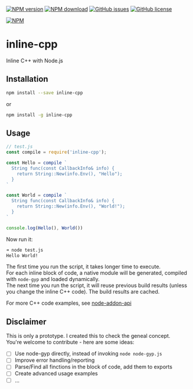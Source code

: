 [![NPM version](https://img.shields.io/npm/v/inline-cpp.svg)](https://www.npmjs.com/package/inline-cpp)
[![NPM download](https://img.shields.io/npm/dm/inline-cpp.svg)](https://www.npmjs.com/package/inline-cpp)
[![GitHub issues](https://img.shields.io/github/issues/vshymanskyy/node-inline-cpp.svg)](https://github.com/vshymanskyy/node-inline-cpp/issues)
[![GitHub license](https://img.shields.io/badge/license-MIT-blue.svg)](https://github.com/vshymanskyy/node-inline-cpp)

[![NPM](https://nodei.co/npm/inline-cpp.png)](https://nodei.co/npm/inline-cpp/)

# inline-cpp
Inline C++ with Node.js

## Installation

```sh
npm install --save inline-cpp
```
or
```sh
npm install -g inline-cpp
```

## Usage

```js
// test.js
const compile = require('inline-cpp');

const Hello = compile `
  String func(const CallbackInfo& info) {
    return String::New(info.Env(), "Hello");
  }
`

const World = compile `
  String func(const CallbackInfo& info) {
    return String::New(info.Env(), "World!");
  }
`

console.log(Hello(), World())
```
Now run it:
```sh
➜ node test.js
Hello World!
```

The first time you run the script, it takes longer time to execute.  
For each inline block of code, a native module will be generated, compiled with `node-gyp` and loaded dynamically.  
The next time you run the script, it will reuse previous build results (unless you change the inline C++ code). The build results are cached.  

For more C++ code examples, see [node-addon-api](https://github.com/nodejs/node-addon-api#examples)

## Disclaimer

This is only a prototype. I created this to check the geneal concept.  
You're welcome to contribute - here are some ideas:

- [ ] Use node-gyp directly, instead of invoking `node node-gyp.js`
- [ ] Improve error handling/reporting
- [ ] Parse/Find all finctions in the block of code, add them to exports
- [ ] Create advanced usage examples
- [ ] ...
